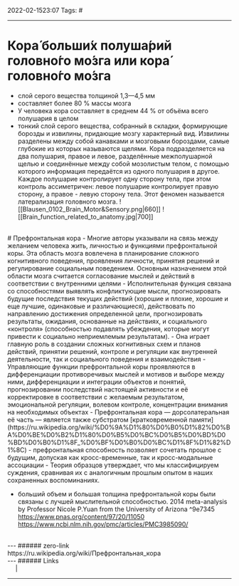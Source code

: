 2022-02-1523:07
Tags: #

---
# **Кора́ больши́х полуша́рий головно́го мо́зга** или **кора́ головно́го мо́зга**
- слой серого вещества толщиной 1,3—4,5 мм
- составляет более 80 % массы мозга
- У человека кора составляет в среднем 44 % от объёма всего полушария в целом
- тонкий слой серого вещества, собранный в складки, формирующие борозды и извилины, придающие мозгу характерный вид. Извилины разделены между собой канавками и мозговыми бороздами, самые глубокие из которых называются щелями. Кора подразделяется на два полушария, правое и левое, разделённые межполушарной щелью и соединённые между собой мозолистым телом, с помощью которого информация передаётся из одного полушария в другое. Каждое полушарие контролирует одну сторону тела, при этом контроль ассиметричен: левое полушарие контролирует правую сторону, а правое - левую сторону тела. Этот феномен называется латерализация головного мозга.
![[Blausen_0102_Brain_Motor&Sensory.png|660]]
![[Brain_function_related_to_anatomy.jpg|700]]

</br>
# Префронтальная кора
- Многие авторы указывали на связь между желанием человека жить, личностью и функциями префронтальной коры. Эта область мозга вовлечена в планирование сложного когнитивного поведения, проявления личности, принятия решений и регулирование социальным поведением. Основным назначением этой области мозга считается согласование мыслей и действий в соответствии с внутренними целями
- Исполнительная функция связана со способностями выявлять конфликтующие мысли, прогнозировать будущие последствия текущих действий (хорошие и плохие, хорошие и еще лучшие, одинаковые и различающиеся), действовать по направлению достижения определенной цели, прогнозировать результаты, ожидания, основанные на действиях, и социального «контроля» (способностью подавлять убеждения, которые могут привести к социально неприемлемым результатам).
- Она играет главную роль в создании сложных когнитивных схем и планов действий, принятии решений, контроле и регуляции как внутренней деятельности, так и социального поведения и взаимодействия
- Управляющие функции префронтальной коры проявляются в дифференциации противоречивых мыслей и мотивов и выборе между ними, дифференциации и интеграции объектов и понятий, прогнозировании последствий настоящей активности и её корректировке в соответствии с желаемым результатом, эмоциональной регуляции, волевом контроле, концентрации внимания на необходимых объектах
- Префронтальная кора — дорсолатеральная её часть — является также субстратом [кратковременной памяти](https://ru.wikipedia.org/wiki/%D0%9A%D1%80%D0%B0%D1%82%D0%BA%D0%BE%D0%B2%D1%80%D0%B5%D0%BC%D0%B5%D0%BD%D0%BD%D0%B0%D1%8F_%D0%BF%D0%B0%D0%BC%D1%8F%D1%82%D1%8C)
- префронтальная способность позволяет сочетать прошлое с будущим, допуская как кросс-временные, так и кросс-модальные ассоциации
- Теория образцов утверждает, что мы классифицируем суждения, сравнивая их с аналогичным прошлым опытом в наших сохраненных воспоминаниях.

- больший объем и большая толщина префронтальной коры были связаны с лучшей мыслительной способностью.
2014 meta-analysis by Professor Nicole P.Yuan from the University of Arizona ^9e7345
https://www.pnas.org/content/97/20/11050
https://www.ncbi.nlm.nih.gov/pmc/articles/PMC3985090/

</br>
---
###### zero-link </br>
https://ru.wikipedia.org/wiki/Префронтальная_кора

</br>
---
###### Links </br>
 &emsp; | &emsp; 


---
